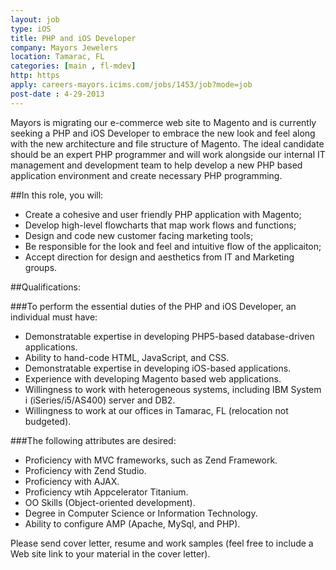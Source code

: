 ```yaml
---
layout: job
type: iOS
title: PHP and iOS Developer
company: Mayors Jewelers
location: Tamarac, FL
categories: [main , fl-mdev]
http: https
apply: careers-mayors.icims.com/jobs/1453/job?mode=job
post-date : 4-29-2013
---
```


Mayors is migrating our e-commerce web site to Magento and is currently seeking a PHP and iOS Developer to embrace the new look and feel along with the new architecture and file structure of Magento. The ideal candidate should be an expert PHP programmer and will work alongside our internal IT management and development team to help develop a new PHP based application environment and create necessary PHP programming.

##In this role,  you will:

* Create a cohesive and user friendly PHP application with Magento;
* Develop high-level flowcharts that map work flows and functions;
* Design and code new customer facing marketing tools;
* Be responsible for the look and feel and intuitive flow of the applicaiton;
* Accept direction for design and aesthetics from IT and Marketing groups.

##Qualifications:

###To perform the essential duties of the PHP and iOS Developer, an individual must have:

* Demonstratable expertise in developing PHP5-based database-driven applications.
* Ability to hand-code HTML, JavaScript, and CSS.
* Demonstratable expertise in developing iOS-based applications.
* Experience with developing Magento based web applications.
* Willingness to work with heterogeneous systems, including IBM System i (iSeries/i5/AS400) server and DB2.
* Willingness to work at our offices in Tamarac, FL (relocation not budgeted).

###The following attributes are desired:

* Proficiency with MVC frameworks, such as Zend Framework.
* Proficiency with Zend Studio.
* Proficiency with AJAX.
* Proficiency wtih Appcelerator Titanium.
* OO Skills (Object-oriented development).
* Degree in Computer Science or Information Technology.
* Ability to configure AMP (Apache, MySql, and PHP).

Please send cover letter, resume and work samples (feel free to include a Web site link to your material in the cover letter).
